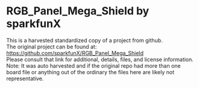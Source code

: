 
# RGB_Panel_Mega_Shield by sparkfunX  
This is a harvested standardized copy of a project from github.  
The original project can be found at:  
https://github.com/sparkfunX/RGB_Panel_Mega_Shield  
Please consult that link for additional, details, files, and license information.  
Note: It was auto harvested and if the original repo had more than one board file or anything out of the ordinary the files here are likely not representative.  
    